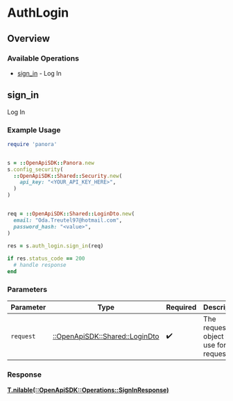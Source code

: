 # AuthLogin

## Overview

### Available Operations

* [sign_in](#sign_in) - Log In

## sign_in

Log In

### Example Usage

```ruby
require 'panora'


s = ::OpenApiSDK::Panora.new
s.config_security(
  ::OpenApiSDK::Shared::Security.new(
    api_key: "<YOUR_API_KEY_HERE>",
  )
)


req = ::OpenApiSDK::Shared::LoginDto.new(
  email: "Oda.Treutel97@hotmail.com",
  password_hash: "<value>",
)
    
res = s.auth_login.sign_in(req)

if res.status_code == 200
  # handle response
end

```

### Parameters

| Parameter                                                         | Type                                                              | Required                                                          | Description                                                       |
| ----------------------------------------------------------------- | ----------------------------------------------------------------- | ----------------------------------------------------------------- | ----------------------------------------------------------------- |
| `request`                                                         | [::OpenApiSDK::Shared::LoginDto](../../models/shared/logindto.md) | :heavy_check_mark:                                                | The request object to use for the request.                        |

### Response

**[T.nilable(::OpenApiSDK::Operations::SignInResponse)](../../models/operations/signinresponse.md)**


